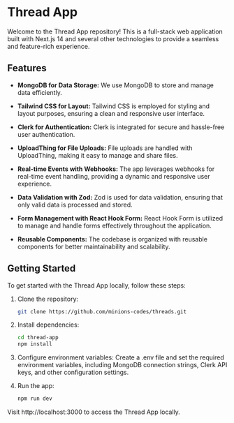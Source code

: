 # Thread App

Welcome to the Thread App repository! This is a full-stack web application built with Next.js 14 and several other technologies to provide a seamless and feature-rich experience.

## Features

- **MongoDB for Data Storage:** We use MongoDB to store and manage data efficiently.

- **Tailwind CSS for Layout:** Tailwind CSS is employed for styling and layout purposes, ensuring a clean and responsive user interface.

- **Clerk for Authentication:** Clerk is integrated for secure and hassle-free user authentication.

- **UploadThing for File Uploads:** File uploads are handled with UploadThing, making it easy to manage and share files.

- **Real-time Events with Webhooks:** The app leverages webhooks for real-time event handling, providing a dynamic and responsive user experience.

- **Data Validation with Zod:** Zod is used for data validation, ensuring that only valid data is processed and stored.

- **Form Management with React Hook Form:** React Hook Form is utilized to manage and handle forms effectively throughout the application.

- **Reusable Components:** The codebase is organized with reusable components for better maintainability and scalability.

## Getting Started

To get started with the Thread App locally, follow these steps:

1. Clone the repository:
   ```bash
   git clone https://github.com/minions-codes/threads.git

2. Install dependencies: 
   ```bash
   cd thread-app
   npm install

3. Configure environment variables:
Create a .env file and set the required environment variables, including MongoDB connection strings, Clerk API keys, and other configuration settings.

4. Run the app:
   ```bash
   npm run dev

Visit http://localhost:3000 to access the Thread App locally.